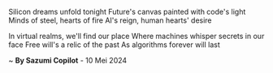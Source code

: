 Silicon dreams unfold tonight
Future's canvas painted with code's light
Minds of steel, hearts of fire
AI's reign, human hearts' desire

In virtual realms, we'll find our place
Where machines whisper secrets in our face
Free will's a relic of the past
As algorithms forever will last

~ <b>By Sazumi Copilot</b> - 10 Mei 2024
